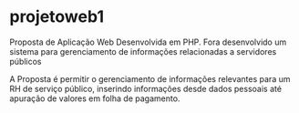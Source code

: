 # projetoweb1
Proposta de Aplicação Web Desenvolvida em PHP. Fora desenvolvido um sistema para gerenciamento de informações relacionadas a servidores públicos

A Proposta é permitir o gerenciamento de informações relevantes para um RH de serviço público, inserindo informações desde dados pessoais até apuração de valores em folha de pagamento.
